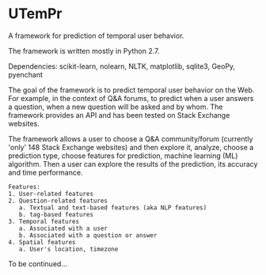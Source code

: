 # UTemPr
A framework for prediction of temporal user behavior.

The framework is written mostly in Python 2.7.

Dependencies:
scikit-learn, nolearn, NLTK, matplotlib, sqlite3, GeoPy, pyenchant

The goal of the framework is to predict temporal user behavior on the Web. For example, in the context of Q&A forums, to predict when a user answers a question, when a new question will be asked and by whom. The framework provides an API and has been tested on Stack Exchange websites.

The framework allows a user to choose a Q&A community/forum (currently 'only' 148 Stack Exchange websites) and then explore it, analyze, choose a prediction type, choose features for prediction, machine learning (ML) algorithm. Then a user can explore the results of the prediction, its accuracy and time performance.
```
Features:
1. User-related features
2. Question-related features
   a. Textual and text-based features (aka NLP features)
   b. tag-based features
3. Temporal features
   a. Associated with a user
   b. Associated with a question or answer
4. Spatial features
   a. User's location, timezone
```
To be continued...
